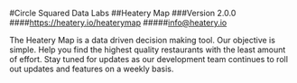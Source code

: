 #Circle Squared Data Labs 
##Heatery Map
###Version 2.0.0
####https://heatery.io/heaterymap
#####info@heatery.io

The Heatery Map is a data driven decision making tool. Our objective is simple. Help you find the highest quality restaurants with the least amount of effort. Stay tuned for updates as our development team continues to roll out updates and features on a weekly basis. 